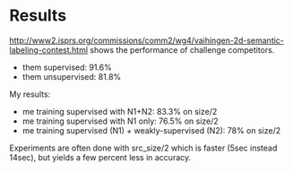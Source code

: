 # Results

<http://www2.isprs.org/commissions/comm2/wg4/vaihingen-2d-semantic-labeling-contest.html> shows the performance of challenge competitors.

* them supervised: 91.6%
* them unsupervised: 81.8%

My results:

* me training supervised with N1+N2: 83.3% on size/2
* me training supervised with N1 only: 76.5% on size/2
* me training supervised (N1) + weakly-supervised (N2): 78% on size/2

Experiments are often done with src_size/2 which is faster (5sec instead 14sec), but yields a few percent less in accuracy.
